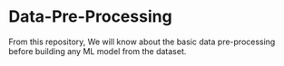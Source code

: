 # Data-Pre-Processing
From this repository, We will know about the basic data pre-processing before building any ML model from the dataset.

